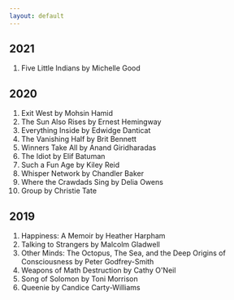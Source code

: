 ```yaml
---
layout: default
---
```


## 2021
1. Five Little Indians by Michelle Good

## 2020

1. Exit West by Mohsin Hamid
2. The Sun Also Rises by Ernest Hemingway
3. Everything Inside by Edwidge Danticat
4. The Vanishing Half by Brit Bennett
5. Winners Take All by Anand Giridharadas
6. The Idiot by Elif Batuman
7. Such a Fun Age by Kiley Reid
8. Whisper Network by Chandler Baker
9. Where the Crawdads Sing by Delia Owens
10.  Group by Christie Tate <br />

## 2019
1. Happiness: A Memoir by Heather Harpham
2. Talking to Strangers by Malcolm Gladwell
3. Other Minds: The Octopus, The Sea, and the Deep Origins of Consciousness by Peter Godfrey-Smith
4. Weapons of Math Destruction by Cathy O'Neil
5. Song of Solomon by Toni Morrison
6. Queenie by Candice Carty-Williams



